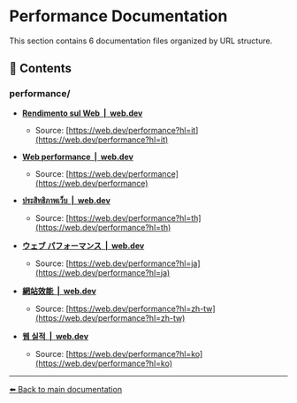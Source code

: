 # Performance Documentation

This section contains 6 documentation files organized by URL structure.

## 📄 Contents

### performance/

- **[Rendimento sul Web  |  web.dev](Rendimento_sul_Web_web.dev.md)**
  - Source: [https://web.dev/performance?hl=it](https://web.dev/performance?hl=it)

- **[Web performance  |  web.dev](Web_performance_web.dev.md)**
  - Source: [https://web.dev/performance](https://web.dev/performance)

- **[ประสิทธิภาพเว็บ  |  web.dev](ประสิทธิภาพเว็บ_web.dev.md)**
  - Source: [https://web.dev/performance?hl=th](https://web.dev/performance?hl=th)

- **[ウェブ パフォーマンス  |  web.dev](ウェブ_パフォーマンス_web.dev.md)**
  - Source: [https://web.dev/performance?hl=ja](https://web.dev/performance?hl=ja)

- **[網站效能  |  web.dev](網站效能_web.dev.md)**
  - Source: [https://web.dev/performance?hl=zh-tw](https://web.dev/performance?hl=zh-tw)

- **[웹 실적  |  web.dev](웹_실적_web.dev.md)**
  - Source: [https://web.dev/performance?hl=ko](https://web.dev/performance?hl=ko)


---

[⬅️ Back to main documentation](../README.md)
